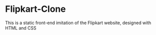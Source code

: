 # Flipkart-Clone
This is a static front-end imitation of the Flipkart website, designed with HTML and CSS
